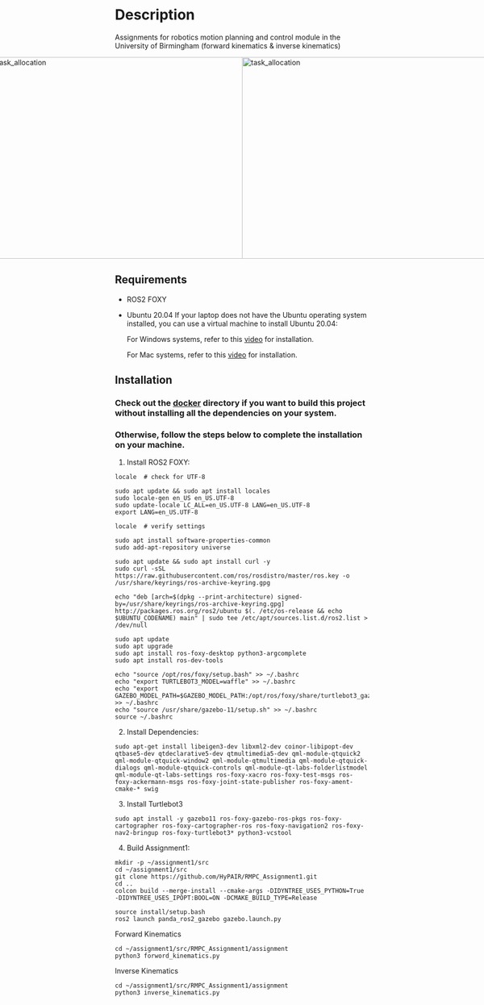 # Description
Assignments for robotics motion planning and control module in the University of Birmingham (forward kinematics & inverse kinematics) 

<div style="display: flex; justify-content: center; align-items: center;">
  <img src="https://github.com/HyPAIR/Robotics_Motion_Planning_and_Control_Assignment1/blob/main/fk.png" alt="task_allocation" width="680" height="400">
  <img src="https://github.com/HyPAIR/Robotics_Motion_Planning_and_Control_Assignment1/blob/main/ik.png" alt="task_allocation" width="680" height="400">
</div>

## Requirements
 - ROS2 FOXY
 - Ubuntu 20.04
If your laptop does not have the Ubuntu operating system installed, you can use a virtual machine to install Ubuntu 20.04:

    For Windows systems, refer to this [video](https://www.youtube.com/watch?v=x5MhydijWmc) for installation.

    For Mac systems, refer to this [video](https://www.youtube.com/watch?v=Hzji7w882OY) for installation.

## Installation
### Check out the [docker](https://github.com/HyPAIR/panda_ros2_gazebo.git) directory if you want to build this project without installing all the dependencies on your system.
### Otherwise, follow the steps below to complete the installation on your machine.
1. Install ROS2 FOXY:

```shell
locale  # check for UTF-8

sudo apt update && sudo apt install locales
sudo locale-gen en_US en_US.UTF-8
sudo update-locale LC_ALL=en_US.UTF-8 LANG=en_US.UTF-8
export LANG=en_US.UTF-8

locale  # verify settings
```

```shell
sudo apt install software-properties-common
sudo add-apt-repository universe
```

```shell
sudo apt update && sudo apt install curl -y
sudo curl -sSL https://raw.githubusercontent.com/ros/rosdistro/master/ros.key -o /usr/share/keyrings/ros-archive-keyring.gpg
```

```shell
echo "deb [arch=$(dpkg --print-architecture) signed-by=/usr/share/keyrings/ros-archive-keyring.gpg] http://packages.ros.org/ros2/ubuntu $(. /etc/os-release && echo $UBUNTU_CODENAME) main" | sudo tee /etc/apt/sources.list.d/ros2.list > /dev/null
```

```shell
sudo apt update
sudo apt upgrade
sudo apt install ros-foxy-desktop python3-argcomplete
sudo apt install ros-dev-tools
```

```shell
echo "source /opt/ros/foxy/setup.bash" >> ~/.bashrc
echo "export TURTLEBOT3_MODEL=waffle" >> ~/.bashrc
echo "export GAZEBO_MODEL_PATH=$GAZEBO_MODEL_PATH:/opt/ros/foxy/share/turtlebot3_gazebo/models" >> ~/.bashrc
echo "source /usr/share/gazebo-11/setup.sh" >> ~/.bashrc
source ~/.bashrc
```

2. Install Dependencies:
```shell
sudo apt-get install libeigen3-dev libxml2-dev coinor-libipopt-dev qtbase5-dev qtdeclarative5-dev qtmultimedia5-dev qml-module-qtquick2 qml-module-qtquick-window2 qml-module-qtmultimedia qml-module-qtquick-dialogs qml-module-qtquick-controls qml-module-qt-labs-folderlistmodel qml-module-qt-labs-settings ros-foxy-xacro ros-foxy-test-msgs ros-foxy-ackermann-msgs ros-foxy-joint-state-publisher ros-foxy-ament-cmake-* swig
```

3. Install Turtlebot3
```shell
sudo apt install -y gazebo11 ros-foxy-gazebo-ros-pkgs ros-foxy-cartographer ros-foxy-cartographer-ros ros-foxy-navigation2 ros-foxy-nav2-bringup ros-foxy-turtlebot3* python3-vcstool
```

4. Build Assignment1:
```shell
mkdir -p ~/assignment1/src
cd ~/assignment1/src
git clone https://github.com/HyPAIR/RMPC_Assignment1.git
cd ..
colcon build --merge-install --cmake-args -DIDYNTREE_USES_PYTHON=True -DIDYNTREE_USES_IPOPT:BOOL=ON -DCMAKE_BUILD_TYPE=Release
```

```shell
source install/setup.bash
ros2 launch panda_ros2_gazebo gazebo.launch.py
```

Forward Kinematics
```shell
cd ~/assignment1/src/RMPC_Assignment1/assignment
python3 forword_kinematics.py
```

Inverse Kinematics
```shell
cd ~/assignment1/src/RMPC_Assignment1/assignment
python3 inverse_kinematics.py
```

